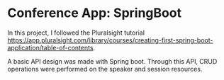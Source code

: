 # Conference App: SpringBoot 

In this project, I followed the Pluralsight tutorial https://app.pluralsight.com/library/courses/creating-first-spring-boot-application/table-of-contents.

A basic API design was made with Spring boot. Through this API, CRUD operations were performed on the speaker and session resources.
